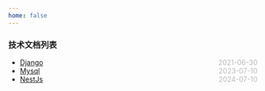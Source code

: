 ```yaml
---
home: false
---
```


### 技术文档列表
* [Django](./Django)  <span style="color:#bbb; float:right">2021-06-30</span>
* [Mysql](./Mysql)  <span style="color:#bbb; float:right">2023-07-10</span>
* [NestJs](./Nestjs)  <span style="color:#bbb; float:right">2024-07-10</span>
